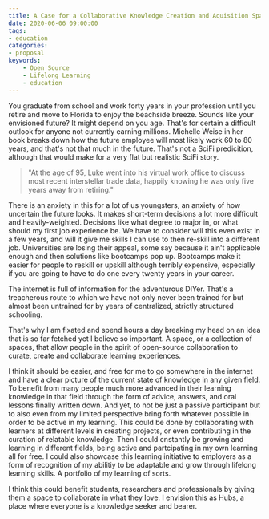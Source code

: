 ```yaml
---
title: A Case for a Collaborative Knowledge Creation and Aquisition Space designed for Self-Learners, powered by Open-Source 
date: 2020-06-06 09:00:00
tags:
- education
categories:
- proposal
keywords:
    - Open Source
    - Lifelong Learning
    - education
---
```


You graduate from school and work forty years in your profession until you retire and move to Florida to enjoy the beachside breeze. Sounds like your envisioned future? It might depend on you age. That's for certain a difficult outlook for anyone not currently earning millions. Michelle Weise in her book breaks down how the future employee will most likely work 60 to 80 years, and that's not that much in the future. That's not a SciFi predicition, although that would make for a very flat but realistic SciFi story.

 > "At the age of 95, Luke went into his virtual work office to discuss most recent interstellar trade data, happily knowing he was only five years away from retiring."

There is an anxiety in this for a lot of us youngsters, an anxiety of how uncertain the future looks. It makes short-term decisions a lot more difficult and heavily-weighted. Decisions like what degree to major in, or what should my first job experience be. We have to consider will this even exist in a few years, and will it give me skills I can use to then re-skill into a different job. Universities are losing their appeal, some say because it ain't applicable enough and then solutions like bootcamps pop up. Bootcamps make it easier for people to reskill or upskill although terribly expensive, especially if you are going to have to do one every twenty years in your career. 

The internet is full of information for the adventurous DIYer. That's a treacherous route to which we have not only never been trained for but almost been untrained for by years of centralized, strictly structured schooling. 

That's why I am fixated and spend hours a day breaking my head on an idea that is so far fetched yet I believe so important. A space, or a collection of spaces, that allow people in the spirit of open-source collaboration to curate, create and collaborate learning experiences. 

I think it should be easier, and free for me to go somewhere in the internet and have a clear picture of the current state of knowledge in any given field. To benefit from many people much more advanced in their learning knowledge in that field through the form of advice, answers, and oral lessons finally written down. And yet, to not be just a passive participant but to also even from my limited perspective bring forth whatever possible in order to be active in my learning. This could be done by collaborating with learners at different levels in creating projects, or even contributing in the curation of relatable knowledge. Then I could cnstantly be growing and learning in different fields, being active and partcipating in my own learning all for free. I could also showcase this learning initiative to employers as a form of recognition of my abilitiy to be adaptable and grow through lifelong learning skills. A portfolio of my learning of sorts. 

I think this could benefit students, researchers and professionals by giving them a space to collaborate in what they love. I envision this as Hubs, a place where everyone is a knowledge seeker and bearer.